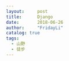 ```yaml
---
layout:     post
title:      Django
date:       2018-06-26
author:     "FridayLi"
catalog: true
tags:
  - 山野
  - 徒步
---
```


